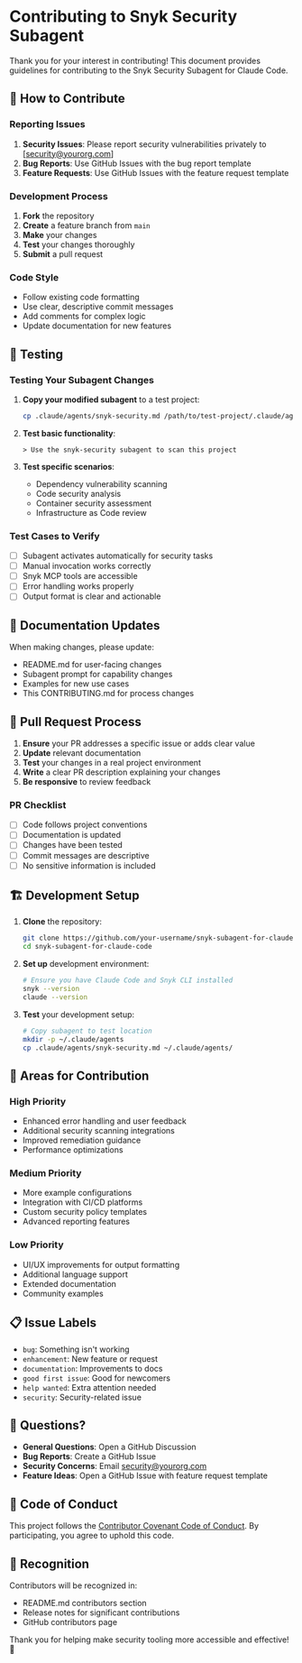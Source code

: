 # Contributing to Snyk Security Subagent

Thank you for your interest in contributing! This document provides guidelines for contributing to the Snyk Security Subagent for Claude Code.

## 🤝 How to Contribute

### Reporting Issues

1. **Security Issues**: Please report security vulnerabilities privately to [security@yourorg.com]
2. **Bug Reports**: Use GitHub Issues with the bug report template
3. **Feature Requests**: Use GitHub Issues with the feature request template

### Development Process

1. **Fork** the repository
2. **Create** a feature branch from `main`
3. **Make** your changes
4. **Test** your changes thoroughly
5. **Submit** a pull request

### Code Style

- Follow existing code formatting
- Use clear, descriptive commit messages
- Add comments for complex logic
- Update documentation for new features

## 🧪 Testing

### Testing Your Subagent Changes

1. **Copy your modified subagent** to a test project:
   ```bash
   cp .claude/agents/snyk-security.md /path/to/test-project/.claude/agents/
   ```

2. **Test basic functionality**:
   ```
   > Use the snyk-security subagent to scan this project
   ```

3. **Test specific scenarios**:
   - Dependency vulnerability scanning
   - Code security analysis  
   - Container security assessment
   - Infrastructure as Code review

### Test Cases to Verify

- [ ] Subagent activates automatically for security tasks
- [ ] Manual invocation works correctly
- [ ] Snyk MCP tools are accessible
- [ ] Error handling works properly
- [ ] Output format is clear and actionable

## 📝 Documentation Updates

When making changes, please update:
- README.md for user-facing changes
- Subagent prompt for capability changes
- Examples for new use cases
- This CONTRIBUTING.md for process changes

## 🔄 Pull Request Process

1. **Ensure** your PR addresses a specific issue or adds clear value
2. **Update** relevant documentation
3. **Test** your changes in a real project environment
4. **Write** a clear PR description explaining your changes
5. **Be responsive** to review feedback

### PR Checklist

- [ ] Code follows project conventions
- [ ] Documentation is updated
- [ ] Changes have been tested
- [ ] Commit messages are descriptive
- [ ] No sensitive information is included

## 🏗️ Development Setup

1. **Clone** the repository:
   ```bash
   git clone https://github.com/your-username/snyk-subagent-for-claude-code.git
   cd snyk-subagent-for-claude-code
   ```

2. **Set up** development environment:
   ```bash
   # Ensure you have Claude Code and Snyk CLI installed
   snyk --version
   claude --version
   ```

3. **Test** your development setup:
   ```bash
   # Copy subagent to test location
   mkdir -p ~/.claude/agents
   cp .claude/agents/snyk-security.md ~/.claude/agents/
   ```

## 🎯 Areas for Contribution

### High Priority
- Enhanced error handling and user feedback
- Additional security scanning integrations
- Improved remediation guidance
- Performance optimizations

### Medium Priority  
- More example configurations
- Integration with CI/CD platforms
- Custom security policy templates
- Advanced reporting features

### Low Priority
- UI/UX improvements for output formatting
- Additional language support
- Extended documentation
- Community examples

## 📋 Issue Labels

- `bug`: Something isn't working
- `enhancement`: New feature or request  
- `documentation`: Improvements to docs
- `good first issue`: Good for newcomers
- `help wanted`: Extra attention needed
- `security`: Security-related issue

## 🤔 Questions?

- **General Questions**: Open a GitHub Discussion
- **Bug Reports**: Create a GitHub Issue
- **Security Concerns**: Email security@yourorg.com
- **Feature Ideas**: Open a GitHub Issue with feature request template

## 📜 Code of Conduct

This project follows the [Contributor Covenant Code of Conduct](https://www.contributor-covenant.org/version/2/1/code_of_conduct/). By participating, you agree to uphold this code.

## 🙏 Recognition

Contributors will be recognized in:
- README.md contributors section
- Release notes for significant contributions
- GitHub contributors page

Thank you for helping make security tooling more accessible and effective! 🚀